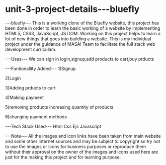 # unit-3-project-details---bluefly

---bluefly---
This is a working clone of the Bluefly website, this project has been done in order to learn the basic working of a website
by implementing HTML5, CSS3, JavaScript, JS DOM. Working on this project helps to learn a lot of new things that goes into building a website.
This is my individual project under the guidance of MASAI Team to facilitate the full stack web development curriculam.

---Uses---
We can sign in login,signup,add products to cart,buy prducts




---Funtionallity Added---
1)Signup

2)Login

3)Adding prducts to cart

4)Making payment

5)removing products increasing quantity of products

6)changing payment methods



---Tech Stack Used---
Html
Css
Ejs
Javascript


---Note---
All the images and icon links have been taken from main website and some other internet sources and 
may be subject to copyright so try not to use the images or icons for business purposes or reproduce them
without their approval on the owner of the images and icons used here are just for the making this project and for learning purpose.
